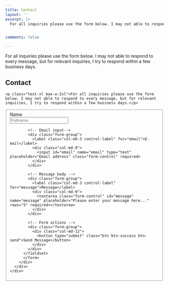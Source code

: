 ```yaml
---
title: Contact
layout: ''
excerpt: |+
  For all inquiries please use the form below. I may not able to respond to every message, but for relevant inquiries, I try to respond within a few business days.


comments: false

---
```

For all inquiries please use the form below. I may not able to respond to every message, but for relevant inquiries, I try to respond within a few business days.

<link rel="stylesheet" href="https://stackpath.bootstrapcdn.com/bootstrap/4.1.3/css/bootstrap.min.css" integrity="sha384-MCw98/SFnGE8fJT3GXwEOngsV7Zt27NXFoaoApmYm81iuXoPkFOJwJ8ERdknLPMO" crossorigin="anonymous">

<section class="l--mar-top-m l--grid-wide l--flex l--space-compact">
  <div class="l--space-compact l--flex-auto">
    <h1>Contact</h1>

    <p class="text-xl max-w-2xl">For all inquiries please use the form below. I may not able to respond to every message, but for relevant inquiries, I try to respond within a few business days.</p>

  <!-- Form -->
  <div class="container">
	<div class="row">
      <div class="col-md-6 col-md-offset-3">
        <div class="well well-sm">
          <form class="form-horizontal"  id="contact-form" method="POST" data-netlify="true" action="/thank-you" class="mt-10 max-w-lg">
          <fieldset>    
            <!-- Name input-->
            <div class="form-group">
              <label class="col-md-3 control-label" for="name">Name</label>
              <div class="col-md-9">
                <input id="name" name="name" type="text" placeholder="Fullname" class="form-control" required>
              </div>
            </div>
    
            <!-- Email input-->
            <div class="form-group">
              <label class="col-md-3 control-label" for="email">E-mail</label>
              <div class="col-md-9">
                <input id="email" name="email" type="text" placeholder="Email address" class="form-control" required>
              </div>
            </div>
    
            <!-- Message body -->
            <div class="form-group">
              <label class="col-md-3 control-label" for="message">Message</label>
              <div class="col-md-9">
                <textarea class="form-control" id="message" name="message" placeholder="Please enter your message here..." rows="5" required></textarea>
              </div>
            </div>
    
            <!-- Form actions -->
            <div class="form-group">
              <div class="col-md-12">
                <button type="submit" class="btn btn-success btn-send">Send Message</button>
              </div>
            </div>
          </fieldset>
          </form>
        </div>
      </div>
	</div>
</div>
<!-- Form End -->

  </div>
</section>
